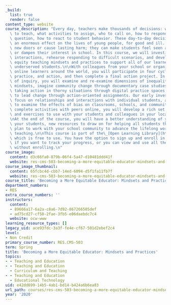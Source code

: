 ```yaml
---
_build:
  list: true
  render: false
content_type: website
course_description: "Every day, teachers make thousands of decisions: what content\
  \ to teach, what activities to assign, who to call on, how to respond to a student\
  \ question, how to react to student behavior. These day-to-day decisions can have\
  \ an enormous effect on the lives of young people, for good and ill. They can open\
  \ new doors or cause lasting harm; they can make students feel seen and valued,\
  \ or dampen their interest in school. In this course, we will investigate these\
  \ interactions, rehearse responding to difficult scenarios, and develop a set of\
  \ equity teaching mindsets and practices to support all of our learners, especially\
  \ underserved students.\n\nWith colleagues from your school or organization and\
  \ online learners around the world, you will participate in four cycles of inquiry,\
  \ practice, and action, and then complete a final action project. In each cycle\
  \ of inquiry, you will examine and re-examine dimensions of inequality through educator\
  \ mindsets, imagine community change through documentary case studies, rehearse\
  \ taking action in thorny situations through digital practice spaces, and begin\
  \ to lead change through action-oriented assignments. Our early investigations will\
  \ focus on relationships and interactions with individual students, and pan out\
  \ to examine the effects of bias on classrooms, schools, and communities. As you\
  \ complete activities with peers online, you will develop a rich set of resources\
  \ and exercises to use with your students and colleagues in your local context.\n\
  \nAt the end of the course, you will have a better understanding of yourself and\
  \ your students, new resources to draw on for helping all students thrive, and a\
  \ plan to work with your school community to advance the lifelong work of equitable\
  \ teaching.\n\nThis course is part of the\_[Open Learning Library](https://openlearninglibrary.mit.edu/),\
  \ which is free to use. You have the option to sign up and enroll in the course\
  \ if you want to track your progress, or you can view and use all the materials\
  \ without enrolling.\n"
course_image:
  content: d3c66fa0-879b-06f4-5a47-d10481ddd41f
  website: res-cms-503-becoming-a-more-equitable-educator-mindsets-and-practices-spring-2020
course_image_thumbnail:
  content: 65fcbc4d-cbb7-14ed-6094-d5f1fa11fb7f
  website: res-cms-503-becoming-a-more-equitable-educator-mindsets-and-practices-spring-2020
course_title: 'Becoming a More Equitable Educator: Mindsets and Practices'
department_numbers:
- RES
extra_course_numbers: ''
instructors:
  content:
  - 89666a17-6a2a-c8a6-7d92-867266505def
  - ad75cd27-cf58-2fae-3fb5-e06daebdc7c4
  website: ocw-www
learning_resource_types: []
legacy_uid: ace93fdc-3a3f-fe4e-cf67-501d2ebef2c4
level:
- Non Credit
primary_course_number: RES.CMS-503
term: Spring
title: 'Becoming a More Equitable Educator: Mindsets and Practices'
topics:
- - Teaching and Education
- - Teaching and Education
  - Curriculum and Teaching
- - Teaching and Education
  - Educational Technology
uid: e42dd699-14b5-4ab1-bd14-b424a6b6ea83
url_path: courses/res-cms-503-becoming-a-more-equitable-educator-mindsets-and-practices-spring-2020
year: '2020'
---
```

